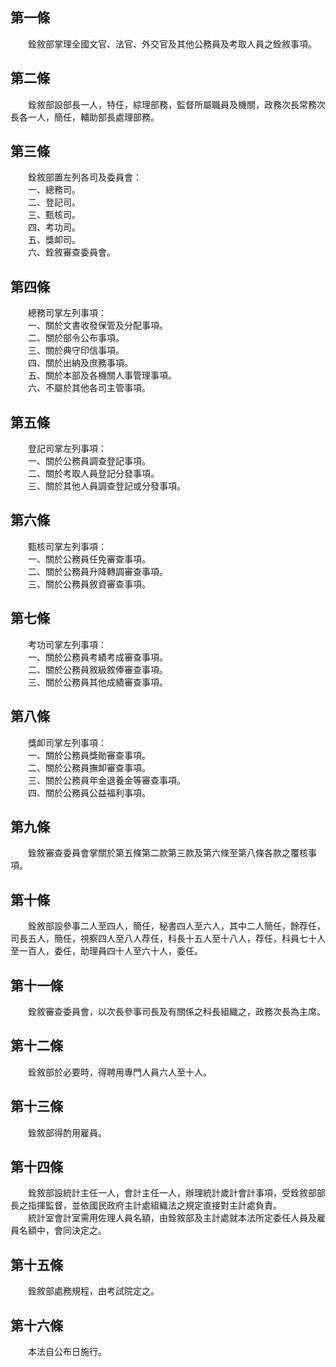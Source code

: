 第一條 
-------
　　銓敘部掌理全國文官、法官、外交官及其他公務員及考取人員之銓敘事項。  


第二條 
-------
　　銓敘部設部長一人，特任，綜理部務，監督所屬職員及機關，政務次長常務次長各一人，簡任，輔助部長處理部務。  


第三條 
-------
　　銓敘部置左列各司及委員會：  
　　一、總務司。  
　　二、登記司。  
　　三、甄核司。  
　　四、考功司。  
　　五、獎卹司。  
　　六、銓敘審查委員會。  


第四條 
-------
　　總務司掌左列事項：  
　　一、關於文書收發保管及分配事項。  
　　二、關於部令公布事項。  
　　三、關於典守印信事項。  
　　四、關於出納及庶務事項。  
　　五、關於本部及各機關人事管理事項。  
　　六、不屬於其他各司主管事項。  


第五條 
-------
　　登記司掌左列事項：  
　　一、關於公務員調查登記事項。  
　　二、關於考取人員登記分發事項。  
　　三、關於其他人員調查登記或分發事項。  


第六條 
-------
　　甄核司掌左列事項：  
　　一、關於公務員任免審查事項。  
　　二、關於公務員升降轉調審查事項。  
　　三、關於公務員敘資審查事項。  


第七條 
-------
　　考功司掌左列事項：  
　　一、關於公務員考績考成審查事項。  
　　二、關於公務員敘級敘俸審查事項。  
　　三、關於公務員其他成績審查事項。  


第八條 
-------
　　獎卹司掌左列事項：  
　　一、關於公務員獎勛審查事項。  
　　二、關於公務員撫卹審查事項。  
　　三、關於公務員年金退養金等審查事項。  
　　四、關於公務員公益福利事項。  


第九條 
-------
　　銓敘審查委員會掌關於第五條第二款第三款及第六條至第八條各款之覆核事項。  


第十條 
-------
　　銓敘部設參事二人至四人，簡任，秘書四人至六人，其中二人簡任，餘荐任，司長五人，簡任，視察四人至八人荐任，科長十五人至十八人，荐任，科員七十人至一百人，委任，助理員四十人至六十人，委任。  


第十一條 
---------
　　銓敘審查委員會，以次長參事司長及有關係之科長組織之，政務次長為主席。  


第十二條 
---------
　　銓敘部於必要時，得聘用專門人員六人至十人。  


第十三條 
---------
　　銓敘部得酌用雇員。  


第十四條 
---------
　　銓敘部設統計主任一人，會計主任一人，辦理統計歲計會計事項，受銓敘部部長之指揮監督，並依國民政府主計處組織法之規定直接對主計處負責。  
　　統計室會計室需用佐理人員名額，由銓敘部及主計處就本法所定委任人員及雇員名額中，會同決定之。  


第十五條 
---------
　　銓敘部處務規程，由考試院定之。  


第十六條 
---------
　　本法自公布日施行。